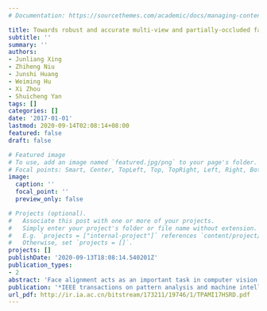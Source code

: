 ```yaml
---
# Documentation: https://sourcethemes.com/academic/docs/managing-content/

title: Towards robust and accurate multi-view and partially-occluded face alignment
subtitle: ''
summary: ''
authors:
- Junliang Xing
- Zhiheng Niu
- Junshi Huang
- Weiming Hu
- Xi Zhou
- Shuicheng Yan
tags: []
categories: []
date: '2017-01-01'
lastmod: 2020-09-14T02:08:14+08:00
featured: false
draft: false

# Featured image
# To use, add an image named `featured.jpg/png` to your page's folder.
# Focal points: Smart, Center, TopLeft, Top, TopRight, Left, Right, BottomLeft, Bottom, BottomRight.
image:
  caption: ''
  focal_point: ''
  preview_only: false

# Projects (optional).
#   Associate this post with one or more of your projects.
#   Simply enter your project's folder or file name without extension.
#   E.g. `projects = ["internal-project"]` references `content/project/deep-learning/index.md`.
#   Otherwise, set `projects = []`.
projects: []
publishDate: '2020-09-13T18:08:14.540201Z'
publication_types:
- 2
abstract: 'Face alignment acts as an important task in computer vision. Regression-based methods currently dominate the approach to solving this problem, which generally employ a series of mapping functions from the face appearance to iteratively update the face shape hypothesis. One keypoint here is thus how to perform the regression procedure. In this work, we formulate this regression procedure as a sparse coding problem. We learn two relational dictionaries, one for the face appearance and the other one for the face shape, with coupled reconstruction coefficient to capture their underlying relationships. To deploy this model for face alignment, we derive the relational dictionaries in a stage-wised manner to perform close-loop refinement of themselves, i.e., the face appearance dictionary is first learned from the face shape dictionary and then used to update the face shape hypothesis, and the updated face shape dictionary from the shape hypothesis is in return used to refine the face appearance dictionary. To improve the model accuracy, we extend this model hierarchically from the whole face shape to face part shapes, thus both the global and local view variations of a face are captured. To locate facial landmarks under occlusions, we further introduce an occlusion dictionary into the face appearance dictionary to recover face shape from partially occluded face appearance. The occlusion dictionary is learned in a data driven manner from background images to represent a set of elemental occlusion patterns, a sparse combination of which models various practical partial face occlusions. By integrating all these technical innovations, we obtain a robust and accurate approach to locate facial landmarks under different face views and possibly severe occlusions for face images in the wild. Extensive experimental analyses and evaluations on different benchmark datasets, as well as two new datasets built by ourselves, have demonstrated the robustness and accuracy of our proposed model, especially for face images with large view variations and/or severe occlusions.'
publication: '*IEEE transactions on pattern analysis and machine intelligence*'
url_pdf: http://ir.ia.ac.cn/bitstream/173211/19746/1/TPAMI17HSRD.pdf
---
```

